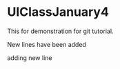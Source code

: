# UIClassJanuary4
This for demonstration for git tutorial.


New lines have been added

<p>adding new line</p>